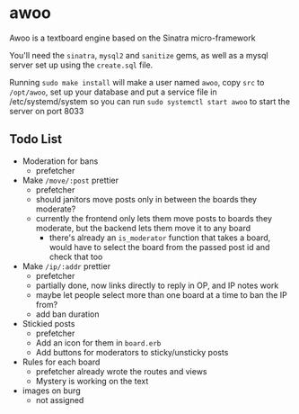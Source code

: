 # awoo
Awoo is a textboard engine based on the Sinatra micro-framework

You'll need the `sinatra`, `mysql2` and `sanitize` gems, as well as a mysql server set up using the `create.sql` file.

Running `sudo make install` will make a user named `awoo`, copy `src` to `/opt/awoo`, set up your database and put a service file in /etc/systemd/system so you can run `sudo systemctl start awoo` to start the server on port 8033

## Todo List

- Moderation for bans
	- prefetcher
- Make `/move/:post` prettier
	- prefetcher
	- should janitors move posts only in between the boards they moderate?
	- currently the frontend only lets them move posts to boards they moderate, but the backend lets them move it to any board
		- there's already an `is_moderator` function that takes a board, would have to select the board from the passed post id and check that too
- Make `/ip/:addr` prettier
	- prefetcher
	- partially done, now links directly to reply in OP, and IP notes work
	- maybe let people select more than one board at a time to ban the IP from?
	- add ban duration
- Stickied posts
	- prefetcher
	- Add an icon for them in `board.erb`
	- Add buttons for moderators to sticky/unsticky posts
- Rules for each board
	- prefetcher already wrote the routes and views
	- Mystery is working on the text
- images on burg
	- not assigned
